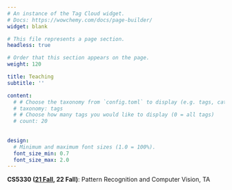 ```yaml
---
# An instance of the Tag Cloud widget.
# Docs: https://wowchemy.com/docs/page-builder/
widget: blank

# This file represents a page section.
headless: true

# Order that this section appears on the page.
weight: 120

title: Teaching
subtitle: ''

content:
  # # Choose the taxonomy from `config.toml` to display (e.g. tags, categories)
  # taxonomy: tags
  # # Choose how many tags you would like to display (0 = all tags)
  # count: 20
  
  
design:
  # Minimum and maximum font sizes (1.0 = 100%).
  font_size_min: 0.7
  font_size_max: 2.0
---
```


**CS5330 ([21 Fall](https://jianghz.me/teaching/cs5330/fall2021/), 22 Fall)**: Pattern Recognition and Computer Vision, TA
